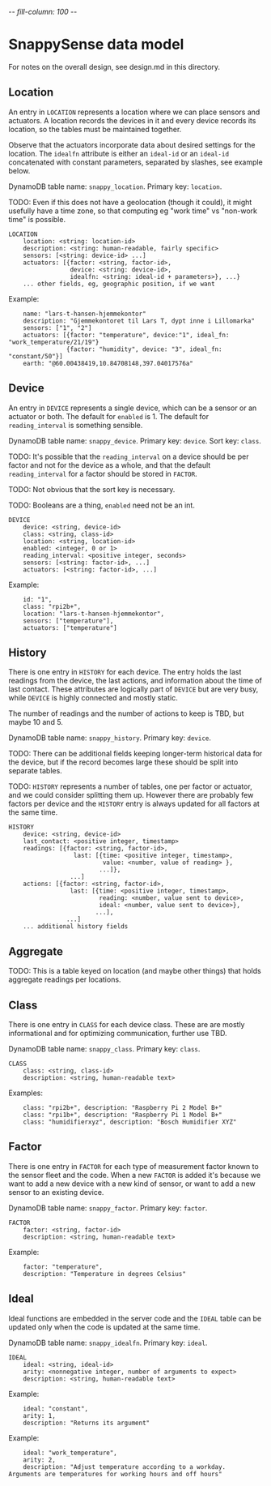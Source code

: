 -*- fill-column: 100 -*-

# SnappySense data model

For notes on the overall design, see design.md in this directory.

## Location

An entry in `LOCATION` represents a location where we can place sensors and actuators.  A location
records the devices in it and every device records its location, so the tables must be maintained
together.

Observe that the actuators incorporate data about desired settings for the location.  The `idealfn`
attribute is either an `ideal-id` or an `ideal-id` concatenated with constant parameters, separated
by slashes, see example below.

DynamoDB table name: `snappy_location`.  Primary key: `location`.

TODO: Even if this does not have a geolocation (though it could), it might usefully have a
time zone, so that computing eg "work time" vs "non-work time" is possible.

```
LOCATION
    location: <string: location-id>
    description: <string: human-readable, fairly specific>
    sensors: [<string: device-id> ...]
    actuators: [{factor: <string, factor-id>,
                 device: <string: device-id>,
                 idealfn: <string: ideal-id + parameters>}, ...}
    ... other fields, eg, geographic position, if we want
```

Example:
```
    name: "lars-t-hansen-hjemmekontor"
    description: "Gjemmekontoret til Lars T, dypt inne i Lillomarka"
    sensors: ["1", "2"]
    actuators: [{factor: "temperature", device:"1", ideal_fn: "work_temperature/21/19"}
                {factor: "humidity", device: "3", ideal_fn: "constant/50"}]
    earth: "@60.00438419,10.84708148,397.04017576a"
```

## Device

An entry in `DEVICE` represents a single device, which can be a sensor or an actuator or both.  The
default for `enabled` is 1.  The default for `reading_interval` is something sensible.

DynamoDB table name: `snappy_device`.  Primary key: `device`.  Sort key: `class`.

TODO: It's possible that the `reading_interval` on a device should be per factor and not for the
device as a whole, and that the default `reading_interval` for a factor should be stored in
`FACTOR`.

TODO: Not obvious that the sort key is necessary.

TODO: Booleans are a thing, `enabled` need not be an int.

```
DEVICE
    device: <string, device-id>
    class: <string, class-id>
    location: <string, location-id>
    enabled: <integer, 0 or 1>
    reading_interval: <positive integer, seconds>
    sensors: [<string: factor-id>, ...]
    actuators: [<string: factor-id>, ...]
```

Example:
```
    id: "1",
    class: "rpi2b+",
    location: "lars-t-hansen-hjemmekontor",
    sensors: ["temperature"],
    actuators: ["temperature"]
```

## History

There is one entry in `HISTORY` for each device.  The entry holds the last readings from the device,
the last actions, and information about the time of last contact.  These attributes are logically
part of `DEVICE` but are very busy, while `DEVICE` is highly connected and mostly static.

The number of readings and the number of actions to keep is TBD, but maybe 10 and 5.

DynamoDB table name: `snappy_history`.  Primary key: `device`.

TODO: There can be additional fields keeping longer-term historical data for the device, but if the
record becomes large these should be split into separate tables.

TODO: `HISTORY` represents a number of tables, one per factor or actuator, and we could consider
splitting them up.  However there are probably few factors per device and the `HISTORY` entry is
always updated for all factors at the same time.

```
HISTORY
    device: <string, device-id>
    last_contact: <positive integer, timestamp>
    readings: [{factor: <string, factor-id>,
                  last: [{time: <positive integer, timestamp>,
                          value: <number, value of reading> },
                         ...]},
                 ...]
    actions: [{factor: <string, factor-id>,
                 last: [{time: <positive integer, timestamp>,
                         reading: <number, value sent to device>,
                         ideal: <number, value sent to device>},
                        ...],
                ...]
    ... additional history fields
```

## Aggregate

TODO: This is a table keyed on location (and maybe other things) that holds aggregate readings
per locations.

## Class

There is one entry in `CLASS` for each device class.  These are are mostly informational and for
optimizing communication, further use TBD.

DynamoDB table name: `snappy_class`.  Primary key: `class`.

```
CLASS
    class: <string, class-id>
    description: <string, human-readable text>
```

Examples:
```
    class: "rpi2b+", description: "Raspberry Pi 2 Model B+"
    class: "rpi1b+", description: "Raspberry Pi 1 Model B+"
    class: "humidifierxyz", description: "Bosch Humidifier XYZ"
```

## Factor

There is one entry in `FACTOR` for each type of measurement factor known to the sensor fleet and the
code.  When a new `FACTOR` is added it's because we want to add a new device with a new kind of
sensor, or want to add a new sensor to an existing device.

DynamoDB table name: `snappy_factor`.  Primary key: `factor`.

```
FACTOR
    factor: <string, factor-id>
    description: <string, human-readable text>
```
Example:
```
    factor: "temperature",
    description: "Temperature in degrees Celsius"
```

## Ideal

Ideal functions are embedded in the server code and the `IDEAL` table can be updated only when the
code is updated at the same time.

DynamoDB table name: `snappy_idealfn`.  Primary key: `ideal`.

```
IDEAL
    ideal: <string, ideal-id>
    arity: <nonnegative integer, number of arguments to expect>
    description: <string, human-readable text>
```

Example:
```
    ideal: "constant",
    arity: 1,
    description: "Returns its argument"
```

Example:
```
    ideal: "work_temperature",
    arity: 2,
    description: "Adjust temperature according to a workday.  Arguments are temperatures for working hours and off hours"
```